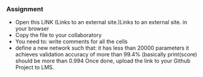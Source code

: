 ### Assignment
- Open this LINK (Links to an external site.)Links to an external site. in your browser
- Copy the file to your collaboratory
- You need to:
write comments for all the cells
- define a new network such that:
it has less than 20000 parameters
it achieves validation accuracy of more than 99.4% (basically print(score) should be more than 0.994
Once done, upload the link to your Github Project to LMS. 
